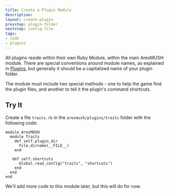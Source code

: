 ```yaml
---
title: Create a Plugin Module
description:
layout: create-plugin
prevstep: plugin-folder
nextstep: config-file
tags: 
- code
- plugins
---
```


All plugins reside within their own Ruby Module, within the main AresMUSH module.  There are special conventions around module names, as explained in [Plugins](/tutorials/code/plugins), but generally it should be a capitalized name of your plugin folder.

The module must include two special methods - one to help the game find the plugin files, and another to tell it the plugin's command shortcuts.

## Try It

Create a file `traits.rb` in the `aresmush/plugins/traits` folder with the following code:

    module AresMUSH
      module Traits
        def self.plugin_dir
          File.dirname(__FILE__)
        end
        
       def self.shortcuts
          Global.read_config("traits", "shortcuts")
        end
      end
    end

We'll add more code to this module later, but this will do for now.




